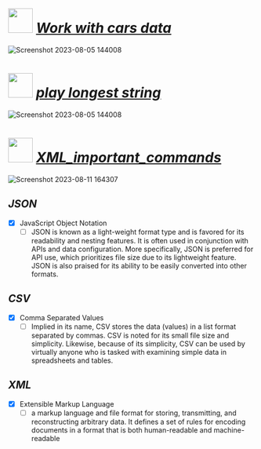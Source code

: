 # <img src="https://github.com/yasinnorozzadeh/python-course2/assets/88095232/1b674bff-b018-42ca-820a-b87624bf7bb8" width="50" height="50"/> [***Work with cars data***](https://github.com/yasinnorozzadeh/python-course2/blob/main/assignment%2016/practice/cars.py)
![Screenshot 2023-08-05 144008](https://github.com/yasinnorozzadeh/python-course2/assets/88095232/fa4fdb1e-d771-426c-8eda-d9e5fe4dfc69)

# <img src="https://github.com/yasinnorozzadeh/python-course2/assets/88095232/fe073fa1-d68b-4988-836b-4a2086736e25" width="50" height="50"/> [***play longest string***](https://github.com/yasinnorozzadeh/python-course2/blob/main/assignment%2016/practice/sentence.py)
![Screenshot 2023-08-05 144008](https://github.com/yasinnorozzadeh/python-course2/assets/88095232/9abdff97-e436-4a33-880a-526e226b2f97)

# <img src="https://github.com/yasinnorozzadeh/python-course2/assets/88095232/c4397c04-cb2d-4f05-ba09-815287c76c4c" width="50" height="50"/> [***XML_important_commands***](https://github.com/yasinnorozzadeh/python-course2/blob/main/assignment%2016/practice/food.py)
![Screenshot 2023-08-11 164307](https://github.com/yasinnorozzadeh/python-course2/assets/88095232/77ef2221-211d-48fb-a443-17d8cf1d2a37)

## *__JSON__*
  - [x] JavaScript Object Notation
    - [ ] JSON is known as a light-weight format type and is favored for its readability and nesting features. It is often used in conjunction with APIs and data configuration. More specifically, JSON is preferred for API use, which prioritizes file size due to its lightweight feature. JSON is also praised for its ability to be easily converted into other formats.
## *__CSV__*
  - [x] Comma Separated Values
    - [ ] Implied in its name, CSV stores the data (values) in a list format separated by commas. CSV is noted for its small file size and simplicity. Likewise, because of its simplicity, CSV can be used by virtually anyone who is tasked with examining simple data in spreadsheets and tables.
## *__XML__*
  - [x] Extensible Markup Language
    - [ ] a markup language and file format for storing, transmitting, and reconstructing arbitrary data. It defines a set of rules for encoding documents in a format that is both human-readable and machine-readable
